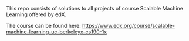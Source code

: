 

This repo consists of solutions to all projects of course Scalable Machine Learning offered by edX. 

The course can be found here:
https://www.edx.org/course/scalable-machine-learning-uc-berkeleyx-cs190-1x


